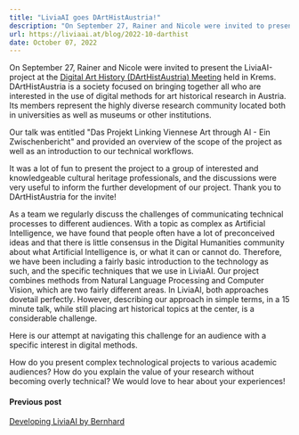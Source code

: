 ```yaml
---
title: "LiviaAI goes DArtHistAustria!"
description: "On September 27, Rainer and Nicole were invited to present at the Digital Art History (DArtHistAustria) Meeting."
url: https://liviaai.at/blog/2022-10-darthist
date: October 07, 2022
---
```


On September 27, Rainer and Nicole were invited to present the LiviaAI-project at the 
[Digital Art History (DArtHistAustria) Meeting](https://www.darthist.at/newsreader/22-vernetzungstreffen-uw-krems.html) 
held in Krems. DArtHistAustria is a society focused on bringing together all who are 
interested in the use of digital methods for art historical research in Austria. 
Its members represent the highly diverse research community located both in 
universities as well as museums or other institutions.

Our talk was entitled "Das Projekt Linking Viennese Art through AI - Ein Zwischenbericht" and 
provided an overview of the scope of the project as well as an introduction 
to our technical workflows.

It was a lot of fun to present the project to a group of interested and knowledgeable 
cultural heritage professionals, and the discussions were very useful to inform 
the further development of our project. Thank you to DArtHistAustria for the invite!

As a team we regularly discuss the challenges  of communicating technical processes 
to different audiences. With a topic as complex as Artificial Intelligence, we have 
found that people often have a lot of preconceived ideas and that there is little 
consensus in the Digital Humanities community about what Artificial Intelligence 
is, or what it can or cannot do. Therefore,  we have been including a fairly basic 
introduction to the technology as such, and the specific techniques that we use 
in LiviaAI. Our project combines methods from Natural Language Processing and 
Computer Vision, which are two fairly different areas. In LiviaAI, both approaches 
dovetail perfectly. However, describing our approach in simple terms, in a 15 minute 
talk, while still placing art historical topics at the center, is a considerable 
challenge. 

Here is our attempt at navigating this challenge for an audience with a specific 
interest in digital methods.

<object data="/blog/2022-10-darthist/DArtHistPresentation.pdf" style="width:100%;height:480px;margin:30px 0;"></object>

How do you present complex technological projects to various academic audiences? 
How do you explain the value of your research without becoming overly 
technical? We would love to hear about your experiences!

<footer>
  <div class="previous-post">
    <h4>Previous post</h4> 
    <a href="/blog/2022-10-developing-livia-bernhard/">Developing LiviaAI by Bernhard</a>
  </div>
</footer>


